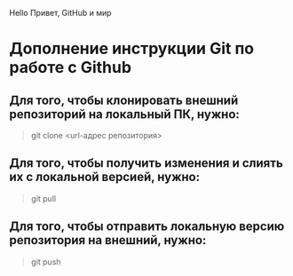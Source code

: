 Hello
Привет, GitHub и мир

# Дополнение инструкции Git по работе с Github

## Для того, чтобы клонировать внешний репозиторий на  локальный ПК, нужно:

>git clone <url-адрес репозитория>

## Для того, чтобы получить изменения и слиять их с локальной версией, нужно:

>git pull 

## Для того, чтобы отправить локальную версию репозитория на внешний, нужно:

>git push